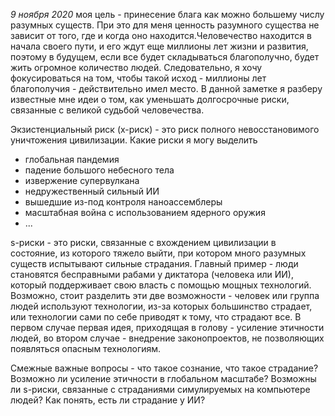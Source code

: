 *9 ноября 2020*
моя цель - принесение блага как можно большему числу разумных существ. При это для меня ценность разумного существа не зависит от того, где и когда оно находится.Человечество находится в начала своего пути, и его ждут еще миллионы лет жизни и развития, поэтому в будущем, если все будет складываться благополучно, будет жить огромное количество людей. Следовательно, я хочу фокусироваться на том, чтобы такой исход - миллионы лет благополучия - действительно имел место. В данной заметке я разберу известные мне идеи о том, как уменьшать долгосрочные риски, связанные с великой судьбой человечества.

Экзистенциальный риск (х-риск) - это риск полного невосстановимого уничтожения цивилизации. Какие риски я могу выделить
- глобальная пандемия
- падение большого небесного тела
- извержение супервулкана
- недружественный сильный ИИ
- вышедшие из-под контроля наноассемблеры
- масштабная война с использованием ядерного оружия
- ...

s-риски - это риски, связанные с вхождением цивилизации в состояние, из которого тяжело выйти, при котором много разумных существ испытывают сильные страдания. Главный пример - люди становятся бесправными рабами у диктатора (человека или ИИ), который поддерживает свою власть с помощью мощных технологий. Возможно, стоит разделить эти две возможности - человек или группа людей используют технологии, из-за которых большинство страдает, или технологии сами по себе приводят к тому, что страдают все. В первом случае первая идея, приходящая в голову - усиление этичности людей, во втором случае - внедрение законопроектов, не позволяющих появляться опасным технологиям.

Смежные важные вопросы - что такое сознание, что такое страдание? Возможно ли усиление этичности в глобальном масштабе? Возможны ли s-риски, связанные с страданиями симулируемых на компьютере людей? Как понять, есть ли страдание у ИИ?